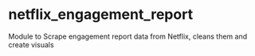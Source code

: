 # netflix_engagement_report
Module to Scrape engagement report data from Netflix, cleans them and create visuals
